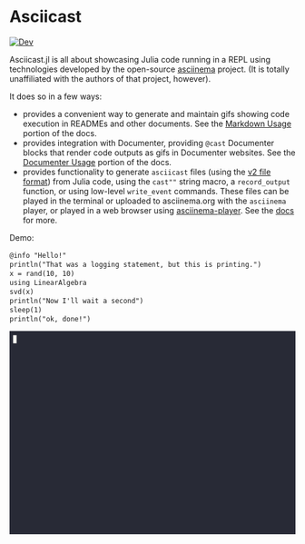 # Asciicast

[![Dev](https://img.shields.io/badge/docs-dev-blue.svg)](https://ericphanson.github.io/Asciicast.jl/dev)

Asciicast.jl is all about showcasing Julia code running in a REPL using
technologies developed by the open-source
[asciinema](https://asciinema.org/) project. (It is totally unaffiliated
with the authors of that project, however).

It does so in a few ways:

- provides a convenient way to generate and maintain gifs showing code
  execution in READMEs and other documents. See the [Markdown
  Usage](https://ericphanson.github.io/Asciicast.jl/dev/markdown_usage/])
  portion of the docs.
- provides integration with Documenter, providing `@cast` Documenter
  blocks that render code outputs as gifs in Documenter websites. See
  the [Documenter
  Usage](https://ericphanson.github.io/Asciicast.jl/dev/documenter_usage/])
  portion of the docs.
- provides functionality to generate `asciicast` files (using the [v2
  file
  format](https://github.com/asciinema/asciinema/blob/asciicast-v2/doc/asciicast-v2.md))
  from Julia code, using the `cast""` string macro, a `record_output`
  function, or using low-level `write_event` commands. These files can
  be played in the terminal or uploaded to asciinema.org with the
  `asciinema` player, or played in a web browser using
  [asciinema-player](https://github.com/asciinema/asciinema-player). See
  the [docs](https://ericphanson.github.io/Asciicast.jl/dev/]) for more.

Demo:

``` julia:@cast
@info "Hello!"
println("That was a logging statement, but this is printing.")
x = rand(10, 10)
using LinearAlgebra
svd(x)
println("Now I'll wait a second")
sleep(1)
println("ok, done!")
```

![](assets/output_1_@cast.gif)
